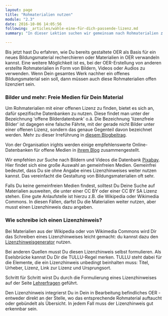 ```yaml
---
layout: page
title: "Rohmaterialien nutzen"
module: "2.3"
date: 2016-10-06 14:05:56
following: _articles/wähle-eine-für-dich-passende-lizenz.md
summary: "In dieser Lektion suchen wir gemeinsam nach Rohmaterialien z.B. in Form von Bildern und zeigen Dir, wie Du sie nutzen kannst.."

---
```


Bis jetzt hast Du erfahren, wie Du bereits gestaltete OER als Basis für ein neues Bildungsmaterial recherchieren oder Materialien in OER verwandeln kannst. Eine weitere Möglichkeit ist es, bei der OER-Erstellung von anderen erstellte Rohmaterialien in Form von Bildern, Videos oder Audios zu verwenden. Wenn Dein gesamtes Werk nachher ein offenes Bildungsmaterial sein soll, dann müssen auch diese Rohmaterialien offen lizenziert sein.

### Bilder und mehr: Freie Medien für Dein Material

Um Rohmaterialien mit einer offenen Lizenz zu finden, bietet es sich an, dafür spezifische Datenbanken zu nutzen. Diese findet man unter der Bezeichnung 'offene Bilderdatenbank' o.ä. Die Bezeichnung 'lizenzfreie Bilder' ist dagegen eine falsche Fährte, mit der gerade nicht Bilder unter einer offenen Lizenz, sondern das genaue Gegenteil davon bezeichnet werden. Mehr zu dieser Irreführung in [diesem Blogbeitrag](https://www.joeran.de/die-luege-von-lizenzfreien-bildern/).

Von der Organisation irights werden einige empfehlenswerte Online-Datenbanken für offene Medien in [ihrem Blog](https://irights.info/artikel/nicht-nur-kostenlos-sondern-frei-zehn-anlaufstellen-fuer-bilder-im-netz/22457) zusammengestellt. 

Wir empfehlen zur Suche nach Bildern und Videos die Datenbank  [Pixabay](https://pixabay.com). Hier findet sich eine große Auswahl an gemeinfreien Medien. Gemeinfrei bedeutet, dass Du sie ohne Angabe eines Lizenzhinweises weiter nutzen kannst. Das vereinfacht die Gestaltung von Bildungsmaterialien oft sehr.

Falls Du keine gemeinfreien Medien findest, solltest Du Deine Suche auf Materialien ausweiten, die unter einer CC BY oder einer CC BY SA Lizenz stehen. Eine gute Anlaufstelle ist hierzu z.B. die Wikipedia oder Wikimedia Commons. In diesen Fällen, darfst Du die Materialien weiter nutzen, aber musst einen Lizenzhinweis dazu angeben.

### Wie schreibe ich einen Lizenzhinweis?

Bei Materialien aus der Wikipedia oder von Wikimedia Commons wird Dir das Schreiben eines Lizenzhinweises leicht gemacht: du kannst dazu den [Lizenzhinweisgenerator](https://lizenzhinweisgenerator.de) nutzen.

Bei anderen Quellen musst Du diesen Lizenzhinweis selbst formulieren. Als Eselsbrücke kannst Du Dir die TULLU-Regel merken. TULLU steht dabei für die Elemente, die ein Lizenzhinweis unbedingt beinhalten muss: Titel, Urheber, Lizenz, Link zur Lizenz und Ursprungsort.

Schritt für Schritt wirst Du durch die Formulierung eines Lizenzhinweises auf der Seite [Lehrerfragen](https://lehrerfragen.de) geführt.

Den Lizenzhinweis integrierst Du in Dein in Bearbeitung befindliches OER - entweder direkt an der Stelle, wo das entsprechende Rohmaterial auftaucht oder gebündelt als Übersicht. In jedem Fall muss der Lizenzhinweis gut erkennbar sein.
